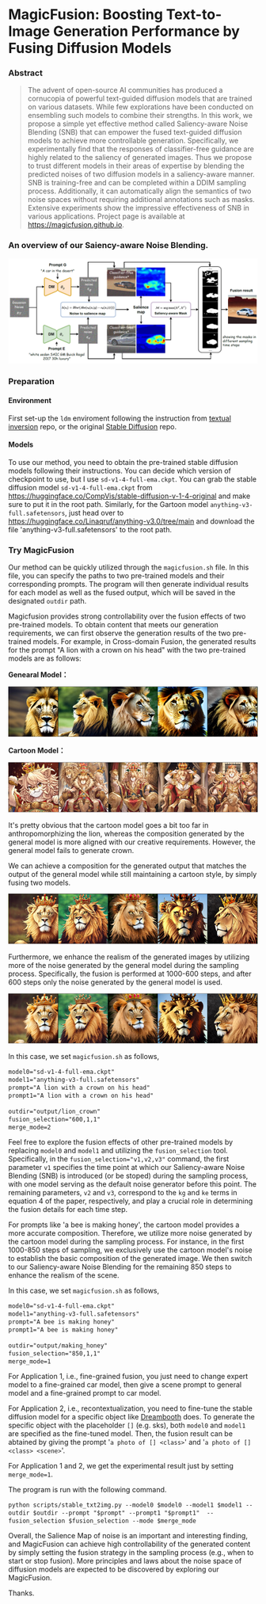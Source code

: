 # MagicFusion: Boosting Text-to-Image Generation Performance by Fusing Diffusion Models

### Abstract

> The advent of open-source AI communities has produced a cornucopia of powerful text-guided diffusion models that are trained on various datasets. While few explorations have been conducted on ensembling such models to combine their strengths. In this work, we propose a simple yet effective method called Saliency-aware Noise Blending (SNB) that can empower the fused text-guided diffusion models to achieve more controllable generation. Specifically, we experimentally find that the responses of classifier-free guidance are highly related to the saliency of generated images. Thus we propose to trust different models in their areas of expertise by blending the predicted noises of two diffusion models in a saliency-aware manner. SNB is training-free and can be completed within a DDIM sampling process. Additionally, it can automatically align the semantics of two noise spaces without requiring additional annotations such as masks. Extensive experiments show  the impressive effectiveness of SNB in various applications. Project page is available at https://magicfusion.github.io.

### An overview of our Saiency-aware Noise Blending.

![](figures/method.png)

### Preparation

#### Environment

First set-up the `ldm` enviroment following the instruction
from [textual inversion](https://github.com/rinongal/textual_inversion)  repo, or the
original [Stable Diffusion](https://github.com/CompVis/stable-diffusion) repo.

#### Models

To use our method, you need to obtain the pre-trained stable diffusion models following their instructions. You can
decide which version of checkpoint to use, but I use `sd-v1-4-full-ema.ckpt`. You can grab the stable diffusion
model `sd-v1-4-full-ema.ckpt` from https://huggingface.co/CompVis/stable-diffusion-v-1-4-original and make sure to put
it in the root path. Similarly, for the Gartoon model `anything-v3-full.safetensors`, just head over
to https://huggingface.co/Linaqruf/anything-v3.0/tree/main and download the file 'anything-v3-full.safetensors' to the
root path.

### Try MagicFusion

Our method can be quickly utilized through the `magicfusion.sh` file. In this file, you can specify the paths to two
pre-trained models and their corresponding prompts. The program will then generate individual results for each model as
well as the fused output, which will be saved in the designated `outdir` path.

Magicfusion provides strong controllability over the fusion effects of two pre-trained models. To obtain content that
meets our generation requirements, we can first observe the generation results of the two pre-trained models. For
example, in Cross-domain Fusion, the generated results for the prompt "A lion with a crown on his head" with the two
pre-trained models are as follows:

**Genearal Model：**

![](figures/github_lion_general.png)

**Cartoon Model：**

![](figures/github_lion_cartoon.png)

It's pretty obvious that the cartoon model goes a bit too far in anthropomorphizing the lion, whereas the composition
generated by the general model is more aligned with our creative requirements. However, the general model fails to
generate crown.

We can achieve a composition for the generated output that matches the output of the general model while still
maintaining a cartoon style, by simply fusing two models.

![](figures/github_lion_fusion_full.png)

Furthermore, we enhance the realism of the generated images by utilizing more of the noise generated by the general
model during the sampling process. Specifically, the fusion is performed at 1000-600 steps, and after 600 steps only the
noise generated by the general model is used.

![](figures/github_lion_fusion.png)

In this case, we set `magicfusion.sh` as follows,

```
model0="sd-v1-4-full-ema.ckpt"
model1="anything-v3-full.safetensors"  
prompt="A lion with a crown on his head" 
prompt1="A lion with a crown on his head" 

outdir="output/lion_crown"
fusion_selection="600,1,1"
merge_mode=2
```

Feel free to explore the fusion effects of other pre-trained models by replacing `model0` and `model1` and utilizing
the `fusion_selection` tool. Specifically, in the `fusion_selection="v1,v2,v3"` command, the first parameter `v1`
specifies the time point at which our Saliency-aware Noise Blending (SNB) is introduced (or be stoped) during the
sampling process, with one model serving as the default noise generator before this point. The remaining
parameters, `v2`
and `v3`, correspond to the `kg` and `ke` terms in equation 4 of the paper, respectively, and play a crucial role in
determining the fusion details for each time step.

For prompts like 'a bee is making honey', the cartoon model provides a more accurate composition. Therefore, we utilize
more noise generated by the cartoon model during the sampling process. For instance, in the first 1000-850 steps of
sampling, we exclusively use the cartoon model's noise to establish the basic composition of the generated image. We
then switch to our Saliency-aware Noise Blending for the remaining 850 steps to enhance the realism of the scene.

In this case, we set `magicfusion.sh` as follows,

```
model0="sd-v1-4-full-ema.ckpt"
model1="anything-v3-full.safetensors"  
prompt="A bee is making honey" 
prompt1="A bee is making honey" 

outdir="output/making_honey"
fusion_selection="850,1,1"
merge_mode=1
```


For Application 1, i.e., fine-grained fusion, you just need to change expert model to a fine-grained car model, then
give a scene prompt to general model and a fine-grained prompt to car model.

For Application 2, i.e., recontextualization, you need to fine-tune the stable diffusion model for a specific object
like [Dreambooth](https://github.com/XavierXiao/Dreambooth-Stable-Diffusion) does. To generate the specific object with
the placeholder `[]` (e.g. sks), both `model0` and `model1` are specified as the fine-tuned model. Then, the fusion
result can be abtained by giving the prompt '`a photo of [] <class>`' and '`a photo of [] <class> <scene>`'.

For Application 1 and 2, we get the experimental result just by setting `merge_mode=1`.

The program is run with the following command.

```
python scripts/stable_txt2img.py --model0 $model0 --model1 $model1 --outdir $outdir --prompt "$prompt" --prompt1 "$prompt1"  --fusion_selection $fusion_selection --mode $merge_mode
```

Overall, the Salience Map of noise is an important and interesting finding, and MagicFusion can achieve high
controllability of the generated content by simply setting the fusion strategy in the sampling process (e.g., when to
start or stop fusion). More principles and laws about the noise space of diffusion models are expected to be discovered
by exploring our MagicFusion.

Thanks.

<!-- ### BibTeX

```
@misc{zhao2023magicfusion,
      title={MagicFusion: Boosting Text-to-Image Generation Performance by Fusing Diffusion Models}, 
      author={Jing Zhao and Heliang Zheng and Chaoyue Wang and Long Lan and Wenjing Yang},
      year={2023},
      eprint={2303.13126},
      archivePrefix={arXiv},
      primaryClass={cs.CV}
``` -->

